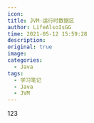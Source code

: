 ```yaml
---
icon: 
title: JVM-运行时数据区
author: LifeAlsoIsGG
time: 2021-05-12 15:59:28
description: 
original: true
image: 
categories: 
  - Java
tags: 
  - 学习笔记
  - Java
  - JVM
---
```


123